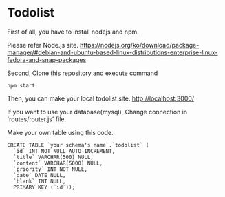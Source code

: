 # Todolist

First of all, you have to install nodejs and npm.

Please refer Node.js site. <https://nodejs.org/ko/download/package-manager/#debian-and-ubuntu-based-linux-distributions-enterprise-linux-fedora-and-snap-packages>

Second, Clone this repository and execute command
```
npm start
```
Then, you can make your local todolist site. <http://localhost:3000/>


If you want to use your database(mysql), Change connection in 'routes/router.js' file.

Make your own table using this code.
```
CREATE TABLE `your schema's name`.`todolist` (
  `id` INT NOT NULL AUTO_INCREMENT,
  `title` VARCHAR(500) NULL,
  `content` VARCHAR(5000) NULL,
  `priority` INT NOT NULL,
  `date` DATE NULL,
  `blank` INT NULL,
  PRIMARY KEY (`id`));
```
